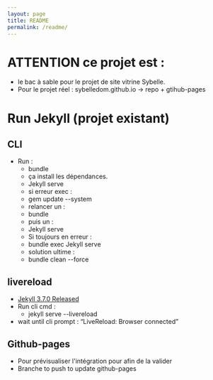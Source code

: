 ```yaml
---
layout: page
title: README
permalink: /readme/
---
```


# ATTENTION ce projet est :

- le bac à sable pour le projet de site vitrine Sybelle.
- Pour le projet réel : sybelledom.github.io → repo + gtihub-pages

# Run Jekyll (projet existant)

## CLI

- Run :
  - bundle
  - ça install les dépendances.
  - Jekyll serve
  - si erreur exec :
  - gem update --system
  - relancer un :
  - bundle
  - puis un :
  - Jekyll serve
  - Si toujours en erreur :
  - bundle exec Jekyll serve
  - solution ultime :
  - bundle clean --force

## livereload

- [Jekyll 3.7.0 Released](https://jekyllrb.com/news/2018/01/02/jekyll-3-7-0-released/)
- Run cli cmd :
  - jekyll serve --livereload
- wait until cli prompt : “LiveReload: Browser connected”

## Github-pages

- Pour prévisualiser l'intégration pour afin de la valider
- Branche to push to update github-pages
